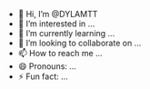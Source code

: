- 👋 Hi, I’m @DYLAMTT
- 👀 I’m interested in ...
- 🌱 I’m currently learning ...
- 💞️ I’m looking to collaborate on ...
- 📫 How to reach me ...
- 😄 Pronouns: ...
- ⚡ Fun fact: ...

<!---
DYLAMTT/DYLAMTT is a ✨ special ✨ repository because its `README.md` (this file) appears on your GitHub profile.
You can click the Preview link to take a look at your changes.
--->
